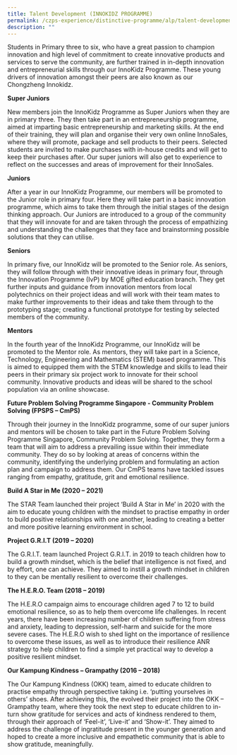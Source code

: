 ```yaml
---
title: Talent Development (INNOKIDZ PROGRAMME)
permalink: /czps-experience/distinctive-programme/alp/talent-development-innokidz-programme/
description: ""
---
```

<p>Students in Primary three to six, who have a great passion to champion innovation and high level of commitment to create innovative products and services to serve the community, are further trained in in-depth innovation and entrepreneurial skills through our InnoKidz Programme. These young drivers of innovation amongst their peers are also known as our Chongzheng Innokidz.</p>
<p><strong>Super Juniors</strong></p>
<p>New members join the InnoKidz Programme as Super Juniors when they are in primary three. They then take part in an entrepreneurship programme, aimed at imparting basic entrepreneurship and marketing skills. At the end of their training, they will plan and organise their very own online InnoSales, where they will promote, package and sell products to their peers. Selected students are invited to make purchases with in-house credits and will get to keep their purchases after. Our super juniors will also get to experience to reflect on the successes and areas of improvement for their InnoSales.</p>
<p><strong>Juniors</strong></p>
<p>After a year in our InnoKidz Programme, our members will be promoted to the Junior role in primary four. Here they will take part in a basic innovation programme, which aims to take them through the initial stages of the design thinking approach. Our Juniors are introduced to a group of the community that they will innovate for and are taken through the process of empathizing and understanding the challenges that they face and brainstorming possible solutions that they can utilise.</p>
<p><strong>Seniors</strong></p>
<p>In primary five, our InnoKidz will be promoted to the Senior role. As seniors, they will follow through with their innovative ideas in primary four, through the Innovation Programme (IvP) by MOE gifted education branch. They get further inputs and guidance from innovation mentors from local polytechnics on their project ideas and will work with their team mates to make further improvements to their ideas and take them through to the prototyping stage; creating a functional prototype for testing by selected members of the community.&nbsp;</p>
<p><strong>Mentors</strong></p>
<p>In the fourth year of the InnoKidz Programme, our InnoKidz will be promoted to the Mentor role. As mentors, they will take part in a Science, Technology, Engineering and Mathematics (STEM) based programme. This is aimed to equipped them with the STEM knowledge and skills to lead their peers in their primary six project work to innovate for their school community. Innovative products and ideas will be shared to the school population via an online showcase.&nbsp;</p>
<p><strong>Future Problem Solving Programme Singapore - Community Problem Solving (FPSPS &ndash; CmPS)</strong></p>
<p>Through their journey in the InnoKidz programme, some of our super juniors and mentors will be chosen to take part in the Future Problem Solving Programme Singapore, Community Problem Solving. Together, they form a team that will aim to address a prevailing issue within their immediate community. They do so by looking at areas of concerns within the community, identifying the underlying problem and formulating an action plan and campaign to address them. Our CmPS teams have tackled issues ranging from empathy, gratitude, grit and emotional resilience.</p>
<p><strong>Build A Star in Me (2020 &ndash; 2021)</strong></p>
<p>The STAR Team launched their project &lsquo;Build A Star in Me&rsquo; in 2020 with the aim to educate young children with the mindset to practise empathy in order to build positive relationships with one another, leading to creating a better and more positive learning environment in school.</p>
<p><strong>Project G.R.I.T (2019 &ndash; 2020)</strong></p>
<p>The G.R.I.T. team launched Project G.R.I.T. in 2019 to teach children how to build a growth mindset, which is the belief that intelligence is not fixed, and by effort, one can achieve. They aimed to instill a growth mindset in children to they can be mentally resilient to overcome their challenges.</p>
<p><strong>The H.E.R.O. Team (2018 &ndash; 2019)</strong></p>
<p>The H.E.R.O campaign aims to encourage children aged 7 to 12 to build emotional resilience, so as to help them overcome life challenges. In recent years, there have been increasing number of children suffering from stress and anxiety, leading to depression, self-harm and suicide for the more severe cases. The H.E.R.O wish to shed light on the importance of resilience to overcome these issues, as well as to introduce their resilience ANR strategy to help children to find a simple yet practical way to develop a positive resilient mindset.</p>
<p><strong>Our Kampung Kindness &ndash; Grampathy (2016 &ndash; 2018)</strong></p>
<p>The Our Kampung Kindness (OKK) team, aimed to educate children to practise empathy through perspective taking i.e. &lsquo;putting yourselves in others&rsquo; shoes. After achieving this, the evolved their project into the OKK &ndash; Grampathy team, where they took the next step to educate children to in-turn show gratitude for services and acts of kindness rendered to them, through their approach of &lsquo;Feel-it&rsquo;, &lsquo;Live-it&rsquo; and &lsquo;Show-it&rsquo;. They aimed to address the challenge of ingratitude present in the younger generation and hoped to create a more inclusive and empathetic community that is able to show gratitude, meaningfully.</p>
